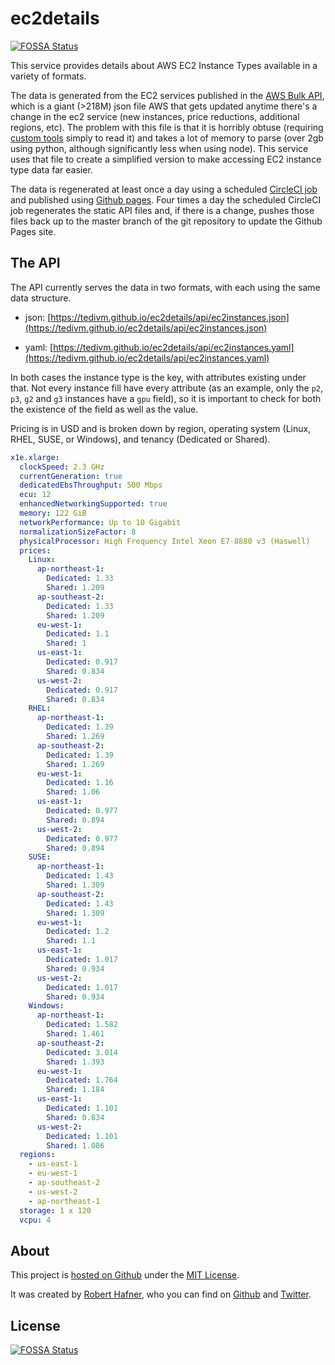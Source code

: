 # ec2details
[![FOSSA Status](https://app.fossa.io/api/projects/git%2Bgithub.com%2Ftedivm%2Fec2details.svg?type=shield)](https://app.fossa.io/projects/git%2Bgithub.com%2Ftedivm%2Fec2details?ref=badge_shield)


This service provides details about AWS EC2 Instance Types available in a variety of formats.

The data is generated from the EC2 services published in the [AWS Bulk API](https://docs.aws.amazon.com/awsaccountbilling/latest/aboutv2/using-ppslong.html), which is a giant (>218M) json file AWS that gets updated anytime there's a change in the ec2 service (new instances, price reductions, additional regions, etc). The problem with this file is that it is horribly obtuse (requiring [custom tools](http://blog.tedivm.com/open-source/2017/05/introducing-jsonsmash-work-with-large-json-files-easily/) simply to read it) and takes a lot of memory to parse (over 2gb using python, although significantly less when using node). This service uses that file to create a simplified version to make accessing EC2 instance type data far easier.

The data is regenerated at least once a day using a scheduled [CircleCI job](https://circleci.com/gh/tedivm/ec2details) and published using [Github pages](https://tedivm.github.io/ec2details/). Four times a day the scheduled CircleCI job regenerates the static API files and, if there is a change, pushes those files back up to the master branch of the git repository to update the Github Pages site.


## The API

The API currently serves the data in two formats, with each using the same data structure.

- json: [https://tedivm.github.io/ec2details/api/ec2instances.json](https://tedivm.github.io/ec2details/api/ec2instances.json)

- yaml: [https://tedivm.github.io/ec2details/api/ec2instances.yaml](https://tedivm.github.io/ec2details/api/ec2instances.yaml)

In both cases the instance type is the key, with attributes existing under that. Not every instance fill have every attribute (as an example, only the `p2`, `p3`, `g2` and `g3` instances have a `gpu` field), so it is important to check for both the existence of the field as well as the value.

Pricing is in USD and is broken down by region, operating system (Linux, RHEL, SUSE, or Windows), and tenancy (Dedicated or Shared).

```yaml
x1e.xlarge:
  clockSpeed: 2.3 GHz
  currentGeneration: true
  dedicatedEbsThroughput: 500 Mbps
  ecu: 12
  enhancedNetworkingSupported: true
  memory: 122 GiB
  networkPerformance: Up to 10 Gigabit
  normalizationSizeFactor: 8
  physicalProcessor: High Frequency Intel Xeon E7-8880 v3 (Haswell)
  prices:
    Linux:
      ap-northeast-1:
        Dedicated: 1.33
        Shared: 1.209
      ap-southeast-2:
        Dedicated: 1.33
        Shared: 1.209
      eu-west-1:
        Dedicated: 1.1
        Shared: 1
      us-east-1:
        Dedicated: 0.917
        Shared: 0.834
      us-west-2:
        Dedicated: 0.917
        Shared: 0.834
    RHEL:
      ap-northeast-1:
        Dedicated: 1.39
        Shared: 1.269
      ap-southeast-2:
        Dedicated: 1.39
        Shared: 1.269
      eu-west-1:
        Dedicated: 1.16
        Shared: 1.06
      us-east-1:
        Dedicated: 0.977
        Shared: 0.894
      us-west-2:
        Dedicated: 0.977
        Shared: 0.894
    SUSE:
      ap-northeast-1:
        Dedicated: 1.43
        Shared: 1.309
      ap-southeast-2:
        Dedicated: 1.43
        Shared: 1.309
      eu-west-1:
        Dedicated: 1.2
        Shared: 1.1
      us-east-1:
        Dedicated: 1.017
        Shared: 0.934
      us-west-2:
        Dedicated: 1.017
        Shared: 0.934
    Windows:
      ap-northeast-1:
        Dedicated: 1.582
        Shared: 1.461
      ap-southeast-2:
        Dedicated: 3.014
        Shared: 1.393
      eu-west-1:
        Dedicated: 1.764
        Shared: 1.184
      us-east-1:
        Dedicated: 1.101
        Shared: 0.834
      us-west-2:
        Dedicated: 1.101
        Shared: 1.086
  regions:
    - us-east-1
    - eu-west-1
    - ap-southeast-2
    - us-west-2
    - ap-northeast-1
  storage: 1 x 120
  vcpu: 4
```

## About

This project is [hosted on Github](https://github.com/tedivm/ec2details) under the [MIT License](https://github.com/tedivm/ec2details/blob/master/LICENSE).

It was created by [Robert Hafner](https://blog.tedivm.com/), who you can find on [Github](https://github.com/tedivm) and [Twitter](https://twitter.com/tedivm).


## License
[![FOSSA Status](https://app.fossa.io/api/projects/git%2Bgithub.com%2Ftedivm%2Fec2details.svg?type=large)](https://app.fossa.io/projects/git%2Bgithub.com%2Ftedivm%2Fec2details?ref=badge_large)